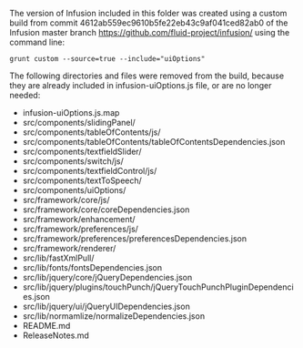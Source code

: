 The version of Infusion included in this folder was created using a custom build from commit 4612ab559ec9610b5fe22eb43c9af041ced82ab0 of the Infusion master branch https://github.com/fluid-project/infusion/ using the command line:

`grunt custom --source=true --include="uiOptions"`

The following directories and files were removed from the build, because they are already included in infusion-uiOptions.js file, or are no longer needed:

* infusion-uiOptions.js.map
* src/components/slidingPanel/
* src/components/tableOfContents/js/
* src/components/tableOfContents/tableOfContentsDependencies.json
* src/components/textfieldSlider/
* src/components/switch/js/
* src/components/textfieldControl/js/
* src/components/textToSpeech/
* src/components/uiOptions/
* src/framework/core/js/
* src/framework/core/coreDependencies.json
* src/framework/enhancement/
* src/framework/preferences/js/
* src/framework/preferences/preferencesDependencies.json
* src/framework/renderer/
* src/lib/fastXmlPull/
* src/lib/fonts/fontsDependencies.json
* src/lib/jquery/core/jQueryDependencies.json
* src/lib/jquery/plugins/touchPunch/jQueryTouchPunchPluginDependencies.json
* src/lib/jquery/ui/jQueryUIDependencies.json
* src/lib/normamlize/normalizeDependencies.json
* README.md
* ReleaseNotes.md
